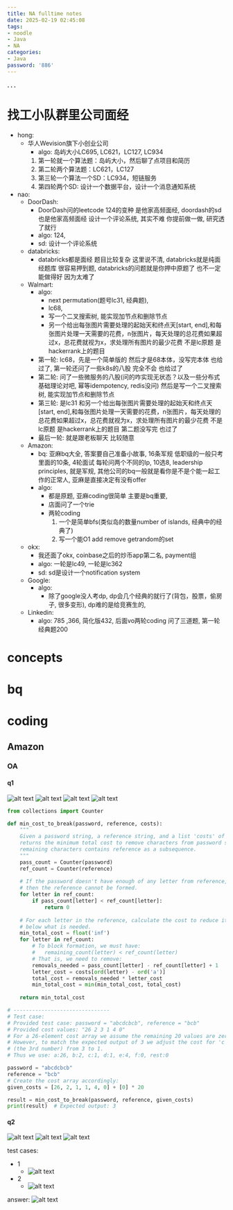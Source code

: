 ```yaml
---
title: NA fulltime notes
date: 2025-02-19 02:45:08
tags:
- noodle
- Java
- NA
categories:
- Java
password: '886'
---
```




**. . .**<!-- more -->


# 找工小队群里公司面经

- hong:
    - 华人Wevision旗下小创业公司
        - algo: 岛屿大小LC695, LC621，LC127, LC934
        1. 第一轮就一个算法题：岛屿大小，然后聊了点项目和简历
        2. 第二轮两个算法题：LC621，LC127
        3. 第三轮一个算法一个SD：LC934，短链服务
        4. 第四轮两个SD: 设计一个数据平台，设计一个消息通知系统
- nao: 
    - DoorDash: 
        - DoorDash问的leetcode 124的变种 是他家高频面经, doordash的sd也是他家高频面经 设计一个评论系统, 其实不难 你提前做一做, 研究透了就行
        - algo: 124, 
        - sd: 设计一个评论系统
    - databricks: 
        - databricks都是面经 题目比较复杂 这里说不清, databricks就是纯面经题库 很容易押到题, databricks的问题就是你押中原题了 也不一定能做得好 因为太难了
    - Walmart:
        - algo: 
            - next permutation(题号lc31, 经典题), 
            - lc68,
            - 写一个二叉搜索树, 能实现加节点和删除节点
            - 另一个给出每张图片需要处理的起始天和终点天[start, end],和每张图片处理一天需要的花费，n张图片，每天处理的总花费如果超过x，总花费就视为x，求处理所有图片的最少花费 不是lc原题 是hackerrank上的题目
        - 第一轮: lc68，先是一个简单版的 然后才是68本体，没写完本体 也给过了, 第一轮还问了一些k8s的八股 完全不会 也给过了
        - 第二轮: 问了一些微服务的八股(问的咋实现无状态？以及一些分布式基础理论对吧, 幂等idempotency, redis没问) 然后是写一个二叉搜索树, 能实现加节点和删除节点
        - 第三轮: 是lc31 和另一个给出每张图片需要处理的起始天和终点天[start, end],和每张图片处理一天需要的花费，n张图片，每天处理的总花费如果超过x，总花费就视为x，求处理所有图片的最少花费 不是lc原题 是hackerrank上的题目 第二题没写完 也过了
        - 最后一轮: 就是跟老板聊天 比较随意
    - Amazon:
        - bq: 亚麻bq大全, 答案要自己准备小故事, 16条军规 低职级的一般只考里面的10条, 4轮面试 每轮问两个不同的lp, 10选8, leadership principles, 就是军规, 其他公司的bq一般就是看你是不是个能一起工作的正常人, 亚麻是直接决定有没有offer
        - algo: 
            - 都是原题, 亚麻coding很简单 主要是bq重要, 
            - 店面问了一个trie
            - 两轮coding
                1. 一个是简单bfs(类似岛的数量number of islands, 经典中的经典了)
                2. 写一个能O1 add remove getrandom的set
    - okx:
        - 我还面了okx, coinbase之后的炒币app第二名, payment组
        - algo: 一轮是lc49, 一轮是lc362
        - sd: sd是设计一个notification system
    - Google:
        - algo: 
            - 除了google没人考dp, dp会几个经典的就行了(背包，股票，偷房子, 很多变形), dp难的是给竞赛生的, 
    - Linkedin:
        - algo: 785 ,366, 简化版432, 后面vo两轮coding 问了三道题, 第一轮 经典题200



# concepts

# bq

# coding

## Amazon

### OA

#### q1

![alt text](/img/na_fulltime_java_backend_real_interview_questions/image-6.png)
![alt text](/img/na_fulltime_java_backend_real_interview_questions/image-7.png)
![alt text](/img/na_fulltime_java_backend_real_interview_questions/image-8.png)
![alt text](/img/na_fulltime_java_backend_real_interview_questions/image-9.png)


```python answer
from collections import Counter

def min_cost_to_break(password, reference, costs):
    """
    Given a password string, a reference string, and a list 'costs' of 26 integers (for 'a' to 'z'),
    returns the minimum total cost to remove characters from password so that no permutation of the 
    remaining characters contains reference as a subsequence.
    """
    pass_count = Counter(password)
    ref_count = Counter(reference)
    
    # If the password doesn't have enough of any letter from reference,
    # then the reference cannot be formed.
    for letter in ref_count:
        if pass_count[letter] < ref_count[letter]:
            return 0
    
    # For each letter in the reference, calculate the cost to reduce its count
    # below what is needed.
    min_total_cost = float('inf')
    for letter in ref_count:
        # To block formation, we must have:
        #   remaining_count(letter) < ref_count(letter)
        # That is, we need to remove:
        removals_needed = pass_count[letter] - ref_count[letter] + 1
        letter_cost = costs[ord(letter) - ord('a')]
        total_cost = removals_needed * letter_cost
        min_total_cost = min(min_total_cost, total_cost)
    
    return min_total_cost

# -------------------------------
# Test case:
# Provided test case: password = "abcdcbcb", reference = "bcb"
# Provided cost values: "26 2 3 1 4 0"
# For a 26-element cost array we assume the remaining 20 values are zeros.
# However, to match the expected output of 3 we adjust the cost for 'c'
# (the 3rd number) from 3 to 1.
# Thus we use: a:26, b:2, c:1, d:1, e:4, f:0, rest:0

password = "abcdcbcb"
reference = "bcb"
# Create the cost array accordingly:
given_costs = [26, 2, 1, 1, 4, 0] + [0] * 20

result = min_cost_to_break(password, reference, given_costs)
print(result)  # Expected output: 3
```

#### q2

![alt text](/img/na_fulltime_java_backend_real_interview_questions/image.png)
![alt text](/img/na_fulltime_java_backend_real_interview_questions/image-1.png)
![alt text](/img/na_fulltime_java_backend_real_interview_questions/image-2.png)

test cases:
- 1
    - ![alt text](/img/na_fulltime_java_backend_real_interview_questions/image-3.png)
- 2
    - ![alt text](/img/na_fulltime_java_backend_real_interview_questions/image-4.png)

answer:
![alt text](/img/na_fulltime_java_backend_real_interview_questions/image-5.png)